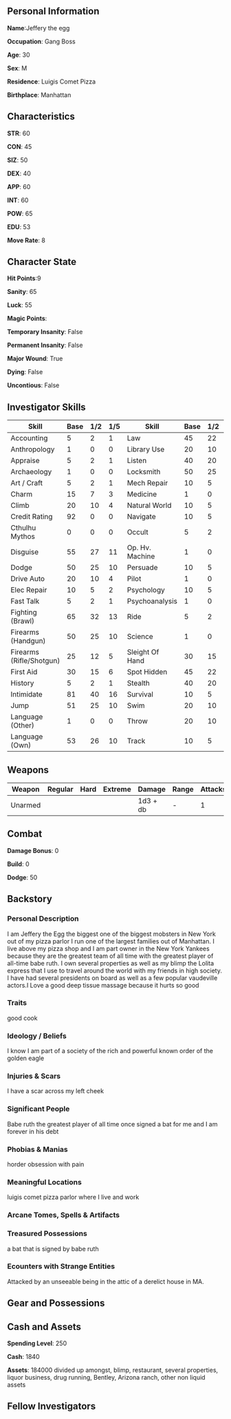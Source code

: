 ## Personal Information

**Name**:Jeffery the egg

**Occupation**: Gang Boss

**Age**: 30

**Sex**: M

**Residence**: Luigis Comet Pizza 

**Birthplace**: Manhattan
## Characteristics

**STR**: 60

**CON**: 45

**SIZ**: 50

**DEX**: 40

**APP**: 60

**INT**: 60

**POW**: 65

**EDU**: 53

**Move Rate**: 8

## Character State

**Hit Points**:9

**Sanity**: 65

**Luck**: 55

**Magic Points**: 

**Temporary Insanity**: False

**Permanent Insanity**: False

**Major Wound**: True

**Dying**: False

**Uncontious**: False

## Investigator Skills

| Skill                    | Base | 1/2 | 1/5 | Skill           | Base | 1/2 | 1/5  |
|--------------------------|------|-----|-----|-----------------|------|-----|------|
| Accounting               | 5    | 2   | 1   | Law             | 45   | 22  | 9    |
| Anthropology             | 1    | 0   | 0   | Library Use     | 20   | 10  | 4    |
| Appraise                 | 5    | 2   | 1   | Listen          | 40   | 20  | 8    |
| Archaeology              | 1    | 0   | 0   | Locksmith       | 50   | 25  | 10   |
| Art / Craft              | 5    | 2   | 1   | Mech Repair     | 10   | 5   | 1    |
| Charm                    | 15   | 7   | 3   | Medicine        | 1    | 0   | 0    |
| Climb                    | 20   | 10  | 4   | Natural World   | 10   | 5   | 2    |
| Credit Rating            | 92   | 0   | 0   | Navigate        | 10   | 5   | 2    |
| Cthulhu Mythos           | 0    | 0   | 0   | Occult          | 5    | 2   | 1    |
| Disguise                 | 55   | 27  | 11  | Op. Hv. Machine | 1    | 0   | 0    |
| Dodge                    | 50   | 25  | 10  | Persuade        | 10   | 5   | 2    |
| Drive Auto               | 20   | 10  | 4   | Pilot           | 1    | 0   | 0    |
| Elec Repair              | 10   | 5   | 2   | Psychology      | 10   | 5   | 2    |
| Fast Talk                | 5    | 2   | 1   | Psychoanalysis  | 1    | 0   | 0    |
| Fighting (Brawl)         | 65   | 32  | 13  | Ride            | 5    | 2   | 1    |
| Firearms (Handgun)       | 50   | 25  | 10  | Science         | 1    | 0   | 0    |
| Firearms (Rifle/Shotgun) | 25   | 12  | 5   | Sleight Of Hand | 30   | 15  | 6    |
| First Aid                | 30   | 15  | 6   | Spot Hidden     | 45   | 22  |  9   |
| History                  | 5    | 2   | 1   | Stealth         | 40   | 20  | 8    |
| Intimidate               | 81   | 40  | 16  | Survival        | 10   | 5   | 2    |
| Jump                     | 51   | 25  | 10  | Swim            | 20   | 10  | 4    |
| Language (Other)         | 1    | 0   | 0   | Throw           | 20   | 10  | 4    |
| Language (Own)           | 53   | 26  | 10  | Track           | 10   | 5   | 2    |

## Weapons
| Weapon  | Regular | Hard | Extreme | Damage   | Range | Attacks               | Ammo | Malfunction        |
|---------|---------|------|---------|----------|-------|-----------------------|-------|-------------------|
| Unarmed |         |      |         | 1d3 + db | -     | 1                     | -     | -                 |


## Combat

**Damage Bonus**: 0 

**Build**: 0

**Dodge**: 50

## Backstory

### Personal Description
I am Jeffery the Egg the biggest one of the biggest mobsters in New York out of my pizza parlor I run one of the largest families out of Manhattan. I live above my pizza shop and I am part owner in the New York Yankees because they are the greatest team of all time with the greatest player of all-time babe ruth. I own several properties as well as my blimp the Lolita express that I use to travel around the world with my friends in high society. I have had several presidents on board as well as a few popular vaudeville actors.I Love a good deep tissue massage because it hurts so good  
### Traits
good cook

### Ideology / Beliefs


I know I am part of a society of the rich and powerful known order of the golden eagle 
### Injuries & Scars

I have a scar across my left cheek 

### Significant People

Babe ruth the greatest player of all time once signed a bat for me and I am forever in his debt

### Phobias & Manias

horder 
obsession with pain 

### Meaningful Locations

luigis comet pizza parlor where I live and work 

### Arcane Tomes, Spells & Artifacts

### Treasured Possessions

a bat that is signed by babe ruth

### Ecounters with Strange Entities

Attacked by an unseeable being in the attic of a derelict house in MA. 

## Gear and Possessions


## Cash and Assets

**Spending Level**: 250

**Cash**: 1840

**Assets**: 184000 divided up amongst, blimp, restaurant, several properties, liquor business, drug running, Bentley, Arizona ranch, other non liquid assets

## Fellow Investigators
